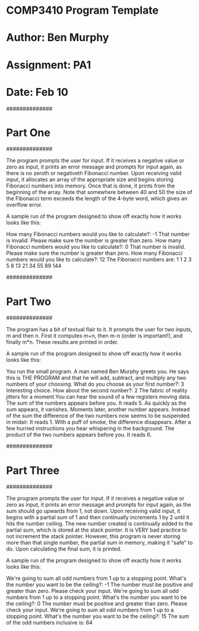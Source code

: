 # COMP3410 Program Template
# Author: Ben Murphy
# Assignment: PA1
# Date: Feb 10

##############
#  Part One
##############

The program prompts the user for input.
If it receives a negative value or zero as input, it prints an error message and prompts for input again, as there is no zeroth or negativeth Fibonacci number.
Upon receiving valid input, it allocates an array of the appropriate size and begins storing Fibonacci numbers into memory.
Once that is done, it prints from the beginning of the array.
Note that somewhere between 40 and 50 the size of the Fibonacci term exceeds the length of the 4-byte word, which gives an overflow error.

A sample run of the program designed to show off exactly how it works looks like this:

How many Fibonacci numbers would you like to calculate?: -1
That number is invalid. Please make sure the number is greater than zero.
How many Fibonacci numbers would you like to calculate?: 0
That number is invalid. Please make sure the number is greater than zero.
How many Fibonacci numbers would you like to calculate?: 12
The Fibonacci numbers are:
1 1 2 3 5 8 13 21 34 55 89 144 

##############
#  Part Two
##############

The program has a bit of textual flair to it. It prompts the user for two inputs, m and then n.
First it computes m+n, then m-n (order is important!), and finally m*n.
These results are printed in order.

A sample run of the program designed to show off exactly how it works looks like this:

You run the small program. A man named Ben Murphy greets you.
He says this is THE PROGRAM and that he will add, subtract, and multiply any two numbers of your choosing.
What do you choose as your first number?: 3
Interesting choice. How about the second number?: 2
The fabric of reality jitters for a moment.You can hear the sound of a few registers moving data.
The sum of the numbers appears before you. It reads 5.
As quickly as the sum appears, it vanishes. Moments later, another number appears.
Instead of the sum the difference of the two numbers now seems to be suspended in midair. It reads 1.
With a puff of smoke, the difference disappears. After a few hurried instructions you hear whispering in the background.
The product of the two numbers appears before you. It reads 6.

##############
#  Part Three
##############

The program prompts the user for input.
If it receives a negative value or zero as input, it prints an error message and prompts for input again, as the sum should go upwards from 1, not down.
Upon receiving valid input, it begins with a partial sum of 1 and then continually increments 1 by 2 until it hits the number ceiling.
The new number created is continually added to the partial sum, which is stored at the stack pointer.
It is VERY bad practice to not increment the stack pointer. However, this program is never storing more than that single number, the partial sum in memory, making it "safe" to do.
Upon calculating the final sum, it is printed.

A sample run of the program designed to show off exactly how it works looks like this:

We're going to sum all odd numbers from 1 up to a stopping point.
What's the number you want to be the ceiling?: -1
The number must be positive and greater than zero. Please check your input.
We're going to sum all odd numbers from 1 up to a stopping point.
What's the number you want to be the ceiling?: 0
The number must be positive and greater than zero. Please check your input.
We're going to sum all odd numbers from 1 up to a stopping point.
What's the number you want to be the ceiling?: 15
The sum of the odd numbers inclusive is: 64
